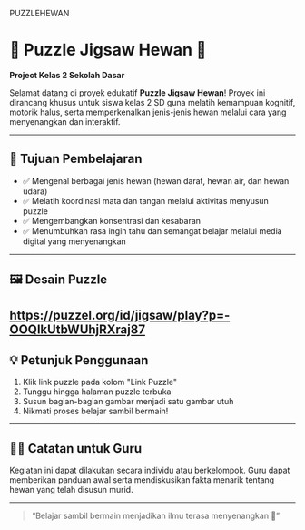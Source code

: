 PUZZLEHEWAN
# 🧩 Puzzle Jigsaw Hewan 🐾  
**Project Kelas 2 Sekolah Dasar**

Selamat datang di proyek edukatif **Puzzle Jigsaw Hewan**! Proyek ini dirancang khusus untuk siswa kelas 2 SD guna melatih kemampuan kognitif, motorik halus, serta memperkenalkan jenis-jenis hewan melalui cara yang menyenangkan dan interaktif.

---

## 🎯 Tujuan Pembelajaran

- ✅ Mengenal berbagai jenis hewan (hewan darat, hewan air, dan hewan udara)
- ✅ Melatih koordinasi mata dan tangan melalui aktivitas menyusun puzzle
- ✅ Mengembangkan konsentrasi dan kesabaran
- ✅ Menumbuhkan rasa ingin tahu dan semangat belajar melalui media digital yang menyenangkan

---

## 🖼️ Desain Puzzle

https://puzzel.org/id/jigsaw/play?p=-OOQlkUtbWUhjRXraj87
---

## 💡 Petunjuk Penggunaan

1. Klik link puzzle pada kolom "Link Puzzle"
2. Tunggu hingga halaman puzzle terbuka
3. Susun bagian-bagian gambar menjadi satu gambar utuh
4. Nikmati proses belajar sambil bermain!

---

## 👩‍🏫 Catatan untuk Guru

Kegiatan ini dapat dilakukan secara individu atau berkelompok. Guru dapat memberikan panduan awal serta mendiskusikan fakta menarik tentang hewan yang telah disusun murid.

---

> “Belajar sambil bermain menjadikan ilmu terasa menyenangkan 🌟”


